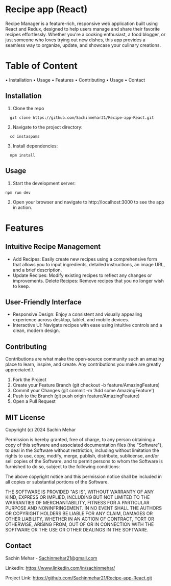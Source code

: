 # Recipe app (React)

Recipe Manager is a feature-rich, responsive web application built using React and Redux, designed to help users manage and share their favorite recipes effortlessly. Whether you're a cooking enthusiast, a food blogger, or just someone who loves trying out new dishes, this app provides a seamless way to organize, update, and showcase your culinary creations.

# Table of Content 
 
 • Installation
 • Usage
 • Features
 • Contributing
 • Usage
 • Contact


## Installation

1. Clone the repo

```
  git clone https://github.com/Sachinmehar21/Recipe-app-React.git
```
2. Navigate to the project directory:

```
  cd instaspams
```
3. Install dependencies:

```
  npm install
```


## Usage

1. Start the development server:
``` 
npm run dev
```
2. Open your browser and navigate to http://localhost:3000 to see the app in action.
 
# Features
## Intuitive Recipe Management
- Add Recipes: Easily create new recipes using a comprehensive form that allows you to input ingredients, detailed instructions, an image URL, and a brief description.
- Update Recipes: Modify existing recipes to reflect any changes or improvements.
Delete Recipes: Remove recipes that you no longer wish to keep.
## User-Friendly Interface
- Responsive Design: Enjoy a consistent and visually appealing experience across desktop, tablet, and mobile devices.
- Interactive UI: Navigate recipes with ease using intuitive controls and a clean, modern design.

## Contributing

Contributions are what make the open-source community such an amazing place to learn, inspire, and create. Any contributions you make are greatly appreciated.\

1. Fork the Project
2. Create your Feature Branch (git checkout -b feature/AmazingFeature)
3. Commit your Changes (git commit -m 'Add some AmazingFeature')
4. Push to the Branch (git push origin feature/AmazingFeature)
5. Open a Pull Request
## MIT License

Copyright (c) 2024 Sachin Mehar

Permission is hereby granted, free of charge, to any person obtaining a copy
of this software and associated documentation files (the "Software"), to deal
in the Software without restriction, including without limitation the rights
to use, copy, modify, merge, publish, distribute, sublicense, and/or sell
copies of the Software, and to permit persons to whom the Software is
furnished to do so, subject to the following conditions:

The above copyright notice and this permission notice shall be included in all
copies or substantial portions of the Software.

THE SOFTWARE IS PROVIDED "AS IS", WITHOUT WARRANTY OF ANY KIND, EXPRESS OR
IMPLIED, INCLUDING BUT NOT LIMITED TO THE WARRANTIES OF MERCHANTABILITY,
FITNESS FOR A PARTICULAR PURPOSE AND NONINFRINGEMENT. IN NO EVENT SHALL THE
AUTHORS OR COPYRIGHT HOLDERS BE LIABLE FOR ANY CLAIM, DAMAGES OR OTHER
LIABILITY, WHETHER IN AN ACTION OF CONTRACT, TORT OR OTHERWISE, ARISING FROM,
OUT OF OR IN CONNECTION WITH THE SOFTWARE OR THE USE OR OTHER DEALINGS IN THE
SOFTWARE.


## Contact

Sachin Mehar - Sachinmehar21@gmail.com

LinkedIn: https://www.linkedin.com/in/sachinmehar/

Project Link: https://github.com/Sachinmehar21/Recipe-app-React.git

